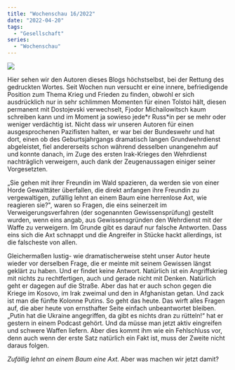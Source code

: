 ```yaml
---
title: "Wochenschau 16/2022"
date: "2022-04-20"
tags:
  - "Gesellschaft"
series:
  - "Wochenschau"
---
```


![](/img/wochenschau-2022-16-1003x1024.jpg)

Hier sehen wir den Autoren dieses Blogs höchstselbst, bei der Rettung des gedruckten Wortes. Seit Wochen nun versucht er eine innere, befriedigende Position zum Thema Krieg und Frieden zu finden, obwohl er sich ausdrücklich nur in sehr schlimmen Momenten für einen Tolstoi hält, diesen permanent mit Dostojevski verwechselt, Fjodor Michailowitsch kaum schreiben kann und im Moment ja sowieso jede\*r Russ\*in per se mehr oder weniger verdächtig ist. Nicht dass wir unseren Autoren für einen ausgesprochenen Pazifisten halten, er war bei der Bundeswehr und hat dort, einen ob des Geburtsjahrgangs dramatisch langen Grundwehrdienst abgeleistet, fiel andererseits schon während desselben unangenehm auf und konnte danach, im Zuge des ersten Irak-Krieges den Wehrdienst nachträglich verweigern, auch dank der Zeugenaussagen einiger seiner Vorgesetzten.

„Sie gehen mit ihrer Freundin im Wald spazieren, da werden sie von einer Horde Gewalttäter überfallen, die direkt anfangen ihre Freundin zu vergewaltigen, zufällig lehnt an einem Baum eine herrenlose Axt, wie reagieren sie?", waren so Fragen, die eins seinerzeit im Verweigerungsverfahren (der sogenannten Gewissensprüfung) gestellt wurden, wenn eins angab, aus Gewissensgründen den Wehrdienst mit der Waffe zu verweigern. Im Grunde gibt es darauf nur falsche Antworten. Dass eins sich die Axt schnappt und die Angreifer in Stücke hackt allerdings, ist die falscheste von allen.

Gleichermaßen lustig- wie dramatischerweise steht unser Autor heute wieder vor derselben Frage, die er meinte mit seinem Gewissen längst geklärt zu haben. Und er findet keine Antwort. Natürlich ist ein Angriffskrieg mit nichts zu rechtfertigen, auch und gerade nicht mit Denken. Natürlich geht er dagegen auf die Straße. Aber das hat er auch schon gegen die Kriege im Kosovo, im Irak zweimal und den in Afghanistan getan. Und zack ist man die fünfte Kolonne Putins. So geht das heute. Das wirft alles Fragen auf, die aber heute von ernsthafter Seite einfach unbeantwortet bleiben. „Putin hat die Ukraine angegriffen, da gibt es nichts dran zu rütteln!“ hat er gestern in einem Podcast gehört. Und da müsse man jetzt aktiv eingreifen und schwere Waffen liefern. Aber dies kommt ihm wie ein Fehlschluss vor, denn auch wenn der erste Satz natürlich ein Fakt ist, muss der Zweite nicht daraus folgen.

_Zufällig lehnt an einem Baum eine Axt._ Aber was machen wir jetzt damit?
